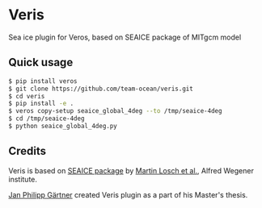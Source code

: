 # Veris
Sea ice plugin for Veros, based on SEAICE package of MITgcm model

## Quick usage

```bash
$ pip install veros 
$ git clone https://github.com/team-ocean/veris.git
$ cd veris
$ pip install -e .
$ veros copy-setup seaice_global_4deg --to /tmp/seaice-4deg
$ cd /tmp/seaice-4deg
$ python seaice_global_4deg.py
```

## Credits

Veris is based on [SEAICE package](https://mitgcm.readthedocs.io/en/latest/phys_pkgs/seaice.html) by [Martin Losch et al.](https://www.awi.de/ueber-uns/organisation/mitarbeiter/detailseite/martin-losch.html), Alfred Wegener institute.

[Jan Philipp Gärtner](https://github.com/jpgaertner) created Veris plugin as a part of his Master's thesis.
